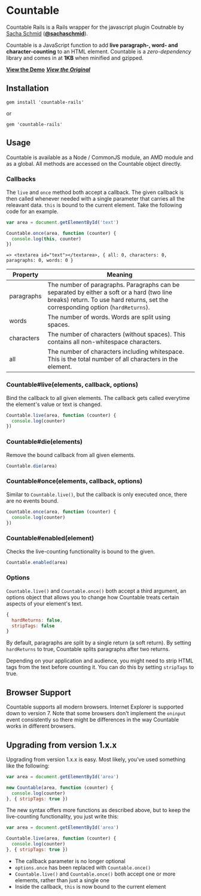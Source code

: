 # Countable

Countable Rails is a Rails wrapper for the javascript plugin Coutnable by [Sacha Schmid](http://sachaschmid.ch) ([**@sachaschmid**](https://twitter.com/sachaschmid)).

Countable is a JavaScript function to add **live paragraph-, word- and character-counting** to an HTML element. Countable is a *zero-dependency* library and comes in at **1KB** when minified and gzipped.

[**View the Demo**](http://radlikewhoa.github.io/Countable#demo)
[***View the Original***](https://github.com/RadLikeWhoa/Countable)

## Installation

```
gem install 'countable-rails'
```

or 

```
gem 'countable-rails'
```

## Usage

Countable is available as a Node / CommonJS module, an AMD module and as a global. All methods are accessed on the Countable object directly.

### Callbacks

The `live` and `once` method both accept a callback. The given callback is then called whenever needed with a single parameter that carries all the releavant data. `this` is bound to the current element. Take the following code for an example.

```javascript
var area = document.getElementById('text')

Countable.once(area, function (counter) {
  console.log(this, counter)
})
```

```
=> <textarea id="text"></textarea>, { all: 0, characters: 0, paragraphs: 0, words: 0 }
```

Property   | Meaning
---------- | --------------------------------------------------------------------------------------------
paragraphs | The number of paragraphs. Paragraphs can be separated by either a soft or a hard (two line breaks) return. To use hard returns, set the corresponding option (`hardReturns`).
words      | The number of words. Words are split using spaces.
characters | The number of characters (without spaces). This contains all non-whitespace characters.
all        | The number of characters including whitespace. This is the total number of all characters in the element.

### Countable#live(elements, callback, options)

Bind the callback to all given elements. The callback gets called everytime the element's value or text is changed.

```javascript
Countable.live(area, function (counter) {
  console.log(counter)
})
```

### Countable#die(elements)

Remove the bound callback from all given elements.

```javascript
Countable.die(area)
```

### Countable#once(elements, callback, options)

Similar to `Countable.live()`, but the callback is only executed once, there are no events bound.

```javascript
Countable.once(area, function (counter) {
  console.log(counter)
})
```

### Countable#enabled(element)

Checks the live-counting functionality is bound to the given.

```javascript
Countable.enabled(area)
```

### Options

`Countable.live()` and `Countable.once()` both accept a third argument, an options object that allows you to change how Countable treats certain aspects of your element's text.

```javascript
{
  hardReturns: false,
  stripTags: false
}
```

By default, paragraphs are split by a single return (a soft return). By setting `hardReturns` to true, Countable splits paragraphs after two returns.

Depending on your application and audience, you might need to strip HTML tags from the text before counting it. You can do this by setting `stripTags` to true.

## Browser Support

Countable supports all modern browsers. Internet Explorer is supported down to version 7. Note that some browsers don't implement the `oninput` event consistently so there might be differences in the way Countable works in different browsers.

## Upgrading from version 1.x.x

Upgrading from version 1.x.x is easy. Most likely, you've used something like the following:

```javascript
var area = document.getElementById('area')

new Countable(area, function (counter) {
  console.log(counter)
}, { stripTags: true })
```

The new syntax offers more functions as described above, but to keep the live-counting functionality, you just write this:

```javascript
var area = document.getElementById('area')

Countable.live(area, function (counter) {
  console.log(counter)
}, { stripTags: true })
```

* The callback parameter is no longer optional
* `options.once` has been replaced with `Countable.once()`
* `Countable.live()` and `Countable.once()` both accept one or more elements, rather than just a single one
* Inside the callback, `this` is now bound to the current element
